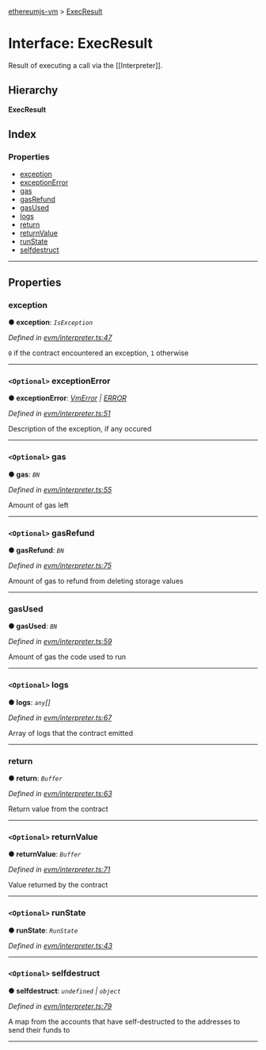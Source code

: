 [ethereumjs-vm](../README.md) > [ExecResult](../interfaces/execresult.md)

# Interface: ExecResult

Result of executing a call via the \[\[Interpreter\]\].

## Hierarchy

**ExecResult**

## Index

### Properties

* [exception](execresult.md#exception)
* [exceptionError](execresult.md#exceptionerror)
* [gas](execresult.md#gas)
* [gasRefund](execresult.md#gasrefund)
* [gasUsed](execresult.md#gasused)
* [logs](execresult.md#logs)
* [return](execresult.md#return)
* [returnValue](execresult.md#returnvalue)
* [runState](execresult.md#runstate)
* [selfdestruct](execresult.md#selfdestruct)

---

## Properties

<a id="exception"></a>

###  exception

**● exception**: *`IsException`*

*Defined in [evm/interpreter.ts:47](https://github.com/ethereumjs/ethereumjs-vm/blob/eab4a99/lib/evm/interpreter.ts#L47)*

`0` if the contract encountered an exception, `1` otherwise

___
<a id="exceptionerror"></a>

### `<Optional>` exceptionError

**● exceptionError**: *[VmError](../classes/vmerror.md) \| [ERROR](../enums/error.md)*

*Defined in [evm/interpreter.ts:51](https://github.com/ethereumjs/ethereumjs-vm/blob/eab4a99/lib/evm/interpreter.ts#L51)*

Description of the exception, if any occured

___
<a id="gas"></a>

### `<Optional>` gas

**● gas**: *`BN`*

*Defined in [evm/interpreter.ts:55](https://github.com/ethereumjs/ethereumjs-vm/blob/eab4a99/lib/evm/interpreter.ts#L55)*

Amount of gas left

___
<a id="gasrefund"></a>

### `<Optional>` gasRefund

**● gasRefund**: *`BN`*

*Defined in [evm/interpreter.ts:75](https://github.com/ethereumjs/ethereumjs-vm/blob/eab4a99/lib/evm/interpreter.ts#L75)*

Amount of gas to refund from deleting storage values

___
<a id="gasused"></a>

###  gasUsed

**● gasUsed**: *`BN`*

*Defined in [evm/interpreter.ts:59](https://github.com/ethereumjs/ethereumjs-vm/blob/eab4a99/lib/evm/interpreter.ts#L59)*

Amount of gas the code used to run

___
<a id="logs"></a>

### `<Optional>` logs

**● logs**: *`any`[]*

*Defined in [evm/interpreter.ts:67](https://github.com/ethereumjs/ethereumjs-vm/blob/eab4a99/lib/evm/interpreter.ts#L67)*

Array of logs that the contract emitted

___
<a id="return"></a>

###  return

**● return**: *`Buffer`*

*Defined in [evm/interpreter.ts:63](https://github.com/ethereumjs/ethereumjs-vm/blob/eab4a99/lib/evm/interpreter.ts#L63)*

Return value from the contract

___
<a id="returnvalue"></a>

### `<Optional>` returnValue

**● returnValue**: *`Buffer`*

*Defined in [evm/interpreter.ts:71](https://github.com/ethereumjs/ethereumjs-vm/blob/eab4a99/lib/evm/interpreter.ts#L71)*

Value returned by the contract

___
<a id="runstate"></a>

### `<Optional>` runState

**● runState**: *`RunState`*

*Defined in [evm/interpreter.ts:43](https://github.com/ethereumjs/ethereumjs-vm/blob/eab4a99/lib/evm/interpreter.ts#L43)*

___
<a id="selfdestruct"></a>

### `<Optional>` selfdestruct

**● selfdestruct**: *`undefined` \| `object`*

*Defined in [evm/interpreter.ts:79](https://github.com/ethereumjs/ethereumjs-vm/blob/eab4a99/lib/evm/interpreter.ts#L79)*

A map from the accounts that have self-destructed to the addresses to send their funds to

___

